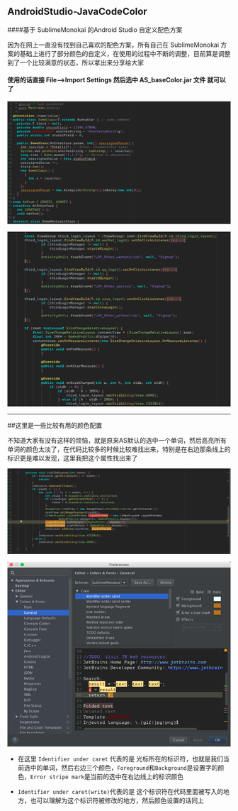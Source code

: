 ## AndroidStudio-JavaCodeColor
####基于 SublimeMonokai 的Android Studio 自定义配色方案

因为在网上一直没有找到自己喜欢的配色方案，所有自己在 SublimeMonokai 方案的基础上进行了部分颜色的自定义，在使用的过程中不断的调整，目前算是调整到了一个比较满意的状态，所以拿出来分享给大家

#### 使用的话直接 File-->Import Settings 然后选中 AS_baseColor.jar 文件 就可以了

![Normal](img/normal.png)

![Use](img/use.png)


-----
##这里是一些比较有用的颜色配置

不知道大家有没有这样的烦恼，就是原来AS默认的选中一个单词，然后高亮所有单词的颜色太淡了，在代码比较多的时候比较难找出来，特别是在右边那条线上的标识更是难以发现，这里我把这个属性找出来了


![select](img/select_color.jpg)


![select_setting](img/select_color_setting.jpg)


* 在这里 `Identifier under caret` 代表的是 光标所在的标识符，也就是我们当前选中的单词，然后右边三个颜色，`Foreground`和`Background`是设置字的颜色，`Error stripe mark`是当前的选中在右边线上的标识颜色

* `Identifier under caret(write)`代表的是 这个标识符在代码里面被写入的地方，也可以理解为这个标识符被修改的地方，然后颜色设置的话同上